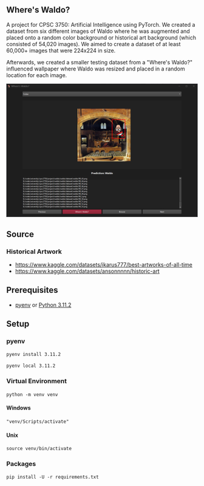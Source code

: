 ## Where's Waldo?

A project for CPSC 3750: Artificial Intelligence using PyTorch. We created a dataset from six different images of Waldo where he was augmented and placed onto a random color background or historical art background (which consisted of 54,020 images). We aimed to create a dataset of at least 60,000+ images that were 224x224 in size.

Afterwards, we created a smaller testing dataset from a "Where's Waldo?" influenced wallpaper where Waldo was resized and placed in a random location for each image.

![A screenshot of our "Where's Waldo?" GUI](waldo/gui/asset/model.png?raw=true "Where's Waldo GUI")

## Source

### Historical Artwork
* https://www.kaggle.com/datasets/ikarus777/best-artworks-of-all-time
* https://www.kaggle.com/datasets/ansonnnnn/historic-art


## Prerequisites

* [pyenv](https://github.com/pyenv/pyenv) or [Python 3.11.2](https://www.python.org/downloads/)


## Setup

### pyenv

```
pyenv install 3.11.2
```

```
pyenv local 3.11.2
```

### Virtual Environment

```
python -m venv venv
```

#### Windows

```
"venv/Scripts/activate"
```

#### Unix

```
source venv/bin/activate
```

### Packages

```
pip install -U -r requirements.txt
```
